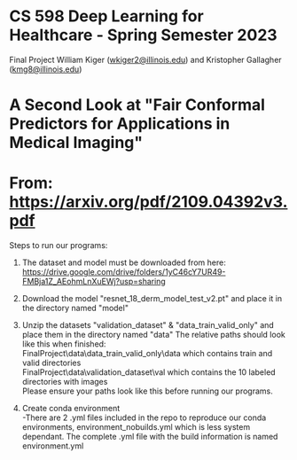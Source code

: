 # CS 598 Deep Learning for Healthcare - Spring Semester 2023
Final Project William Kiger (wkiger2@illinois.edu) and Kristopher Gallagher (kmg8@illinois.edu)

# A Second Look at "Fair Conformal Predictors for Applications in Medical Imaging" 
# From: https://arxiv.org/pdf/2109.04392v3.pdf
Steps to run our programs: 
1) The dataset and model must be downloaded from here: https://drive.google.com/drive/folders/1yC46cY7UR49-FMBja1Z_AEohmLnXuEWj?usp=sharing
2) Download the model "resnet_18_derm_model_test_v2.pt" and place it in the directory named "model"
3) Unzip the datasets "validation_dataset" & "data_train_valid_only" and place them in the directory named "data"
 The relative paths should look like this when finished: <br /> 
 FinalProject\data\data_train_valid_only\data which contains train and valid directories <br /> 
 FinalProject\data\validation_dataset\val which contains the 10 labeled directories with images <br /> 
 Please ensure your paths look like this before running our programs. <br /> 

4) Create conda environment <br /> 
-There are 2 .yml files included in the repo to reproduce our conda environments, environment_nobuilds.yml which is less system dependant.  The complete .yml file with the build information is named environment.yml
